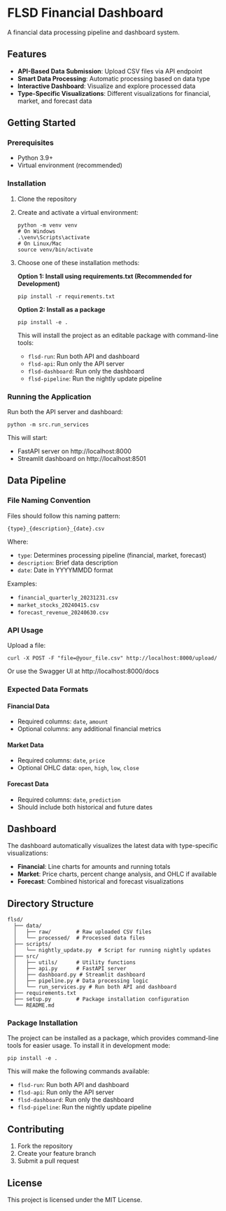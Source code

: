 # FLSD Financial Dashboard

A financial data processing pipeline and dashboard system.

## Features

- **API-Based Data Submission**: Upload CSV files via API endpoint
- **Smart Data Processing**: Automatic processing based on data type
- **Interactive Dashboard**: Visualize and explore processed data
- **Type-Specific Visualizations**: Different visualizations for financial, market, and forecast data

## Getting Started

### Prerequisites

- Python 3.9+
- Virtual environment (recommended)

### Installation

1. Clone the repository
2. Create and activate a virtual environment:
   ```
   python -m venv venv
   # On Windows
   .\venv\Scripts\activate
   # On Linux/Mac
   source venv/bin/activate
   ```
3. Choose one of these installation methods:

   **Option 1: Install using requirements.txt (Recommended for Development)**
   ```
   pip install -r requirements.txt
   ```

   **Option 2: Install as a package**
   ```
   pip install -e .
   ```
   This will install the project as an editable package with command-line tools:
   - `flsd-run`: Run both API and dashboard
   - `flsd-api`: Run only the API server
   - `flsd-dashboard`: Run only the dashboard
   - `flsd-pipeline`: Run the nightly update pipeline

### Running the Application

Run both the API server and dashboard:

```
python -m src.run_services
```

This will start:
- FastAPI server on http://localhost:8000
- Streamlit dashboard on http://localhost:8501

## Data Pipeline

### File Naming Convention

Files should follow this naming pattern:
```
{type}_{description}_{date}.csv
```

Where:
- `type`: Determines processing pipeline (financial, market, forecast)
- `description`: Brief data description
- `date`: Date in YYYYMMDD format

Examples:
- `financial_quarterly_20231231.csv`
- `market_stocks_20240415.csv`
- `forecast_revenue_20240630.csv`

### API Usage

Upload a file:
```
curl -X POST -F "file=@your_file.csv" http://localhost:8000/upload/
```

Or use the Swagger UI at http://localhost:8000/docs

### Expected Data Formats

#### Financial Data
- Required columns: `date`, `amount`
- Optional columns: any additional financial metrics

#### Market Data
- Required columns: `date`, `price`
- Optional OHLC data: `open`, `high`, `low`, `close`

#### Forecast Data
- Required columns: `date`, `prediction`
- Should include both historical and future dates

## Dashboard

The dashboard automatically visualizes the latest data with type-specific visualizations:

- **Financial**: Line charts for amounts and running totals
- **Market**: Price charts, percent change analysis, and OHLC if available
- **Forecast**: Combined historical and forecast visualizations

## Directory Structure

```
flsd/
  ├── data/
  │   ├── raw/        # Raw uploaded CSV files
  │   └── processed/  # Processed data files
  ├── scripts/
  │   └── nightly_update.py  # Script for running nightly updates
  ├── src/
  │   ├── utils/      # Utility functions
  │   ├── api.py      # FastAPI server
  │   ├── dashboard.py # Streamlit dashboard
  │   ├── pipeline.py # Data processing logic
  │   └── run_services.py # Run both API and dashboard
  ├── requirements.txt
  ├── setup.py        # Package installation configuration
  └── README.md
```

### Package Installation

The project can be installed as a package, which provides command-line tools for easier usage. To install it in development mode:

```
pip install -e .
```

This will make the following commands available:
- `flsd-run`: Run both API and dashboard
- `flsd-api`: Run only the API server
- `flsd-dashboard`: Run only the dashboard
- `flsd-pipeline`: Run the nightly update pipeline

## Contributing

1. Fork the repository
2. Create your feature branch
3. Submit a pull request

## License

This project is licensed under the MIT License.
